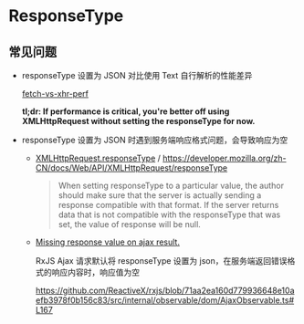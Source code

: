 # ResponseType

## 常见问题

- responseType 设置为 JSON 对比使用 Text 自行解析的性能差异

    [fetch-vs-xhr-perf](https://github.com/arendjr/fetch-vs-xhr-perf)

    **tl;dr: If performance is critical, you're better off using XMLHttpRequest without setting the responseType for now.**

- responseType 设置为 JSON 时遇到服务端响应格式问题，会导致响应为空

    - [XMLHttpRequest.responseType](https://docs.w3cub.com/dom/xmlhttprequest/responsetype/) / https://developer.mozilla.org/zh-CN/docs/Web/API/XMLHttpRequest/responseType

        > When setting responseType to a particular value, the author should make sure that the server is actually sending a response compatible with that format. If the server returns data that is not compatible with the responseType that was set, the value of response will be null.

    - [Missing response value on ajax result.](https://github.com/ReactiveX/rxjs/issues/2007)

        RxJS Ajax 请求默认将 responseType 设置为 json，在服务端返回错误格式的响应内容时，响应值为空

        https://github.com/ReactiveX/rxjs/blob/71aa2ea160d779936648e10aefb3978f0b156c83/src/internal/observable/dom/AjaxObservable.ts#L167
